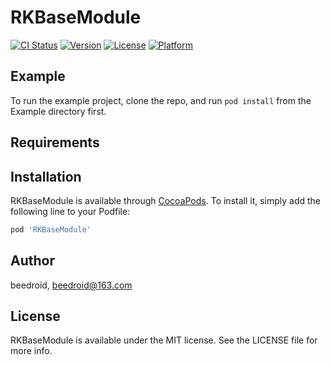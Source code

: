 # RKBaseModule

[![CI Status](https://img.shields.io/travis/beedroid/RKBaseModule.svg?style=flat)](https://travis-ci.org/beedroid/RKBaseModule)
[![Version](https://img.shields.io/cocoapods/v/RKBaseModule.svg?style=flat)](https://cocoapods.org/pods/RKBaseModule)
[![License](https://img.shields.io/cocoapods/l/RKBaseModule.svg?style=flat)](https://cocoapods.org/pods/RKBaseModule)
[![Platform](https://img.shields.io/cocoapods/p/RKBaseModule.svg?style=flat)](https://cocoapods.org/pods/RKBaseModule)

## Example

To run the example project, clone the repo, and run `pod install` from the Example directory first.

## Requirements

## Installation

RKBaseModule is available through [CocoaPods](https://cocoapods.org). To install
it, simply add the following line to your Podfile:

```ruby
pod 'RKBaseModule'
```

## Author

beedroid, beedroid@163.com

## License

RKBaseModule is available under the MIT license. See the LICENSE file for more info.

